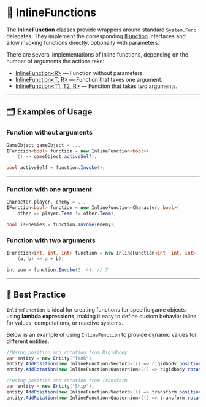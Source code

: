 # 🧩 InlineFunctions

The **InlineFunction** classes provide wrappers around standard `System.Func` delegates. They implement the
corresponding [IFunction](IFunctions.md) interfaces and allow invoking functions
directly, optionally with parameters.

There are several implementations of inline functions, depending on the number of arguments the actions take:

- [InlineFunction&lt;R&gt;](InlineFunction.md) — Function without parameters.
- [InlineFunction&lt;T, R&gt;](InlineFunction%601.md) — Function that takes one argument.
- [InlineFunction&lt;T1, T2, R&gt;](InlineFunction%602.md) — Function that takes two arguments.

---

## 🗂 Examples of Usage

### Function without arguments

```csharp
GameObject gameObject = ...
IFunction<bool> function = new InlineFunction<bool>(
    () => gameObject.activeSelf);

bool activeSelf = function.Invoke();
```

---

### Function with one argument

```csharp
Character player, enemy = ...
IFunction<bool> function = new InlineFunction<Character, bool>(
    other => player.Team != other.Team);

bool isEnemies = function.Invoke(enemy);
```

### Function with two arguments

```csharp
IFunction<int, int, int> function = new InlineFunction<int, int, int>(
    (a, b) => a + b);

int sum = function.Invoke(3, 4); // 7
```

---

## 📌 Best Practice

`InlineFunction` is ideal for creating functions for specific game objects using **lambda expressions**, making it
easy to define custom behavior inline for values, computations, or reactive systems.

Below is an example of using `InlineFunction` to provide dynamic values for different entities.

```csharp
//Using position and rotation from Rigidbody
var entity = new Entity("Tank");
entity.AddPosition(new InlineFunction<Vector3>(() => rigidbody.position));
entity.AddRotation(new InlineFunction<Quaternion>(() => rigidbody.rotation));
```

```csharp
//Using position and rotation from Transform
var entity = new Entity("Ship");
entity.AddPosition(new InlineFunction<Vector3>(() => transform.position));
entity.AddRotation(new InlineFunction<Quaternion>(() => transform.rotation));
```